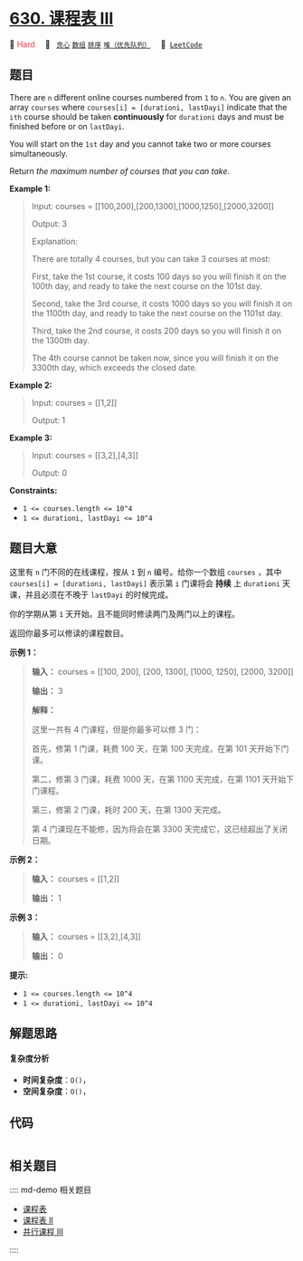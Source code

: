 # [630. 课程表 III](https://leetcode.com/problems/course-schedule-iii)

🔴 <font color=#ff334b>Hard</font>&emsp; 🔖&ensp; [`贪心`](/leetcode/outline/tag/greedy.md) [`数组`](/leetcode/outline/tag/array.md) [`排序`](/leetcode/outline/tag/sorting.md) [`堆（优先队列）`](/leetcode/outline/tag/heap-priority-queue.md)&emsp; 🔗&ensp;[`LeetCode`](https://leetcode.com/problems/course-schedule-iii)


## 题目

There are `n` different online courses numbered from `1` to `n`. You are given
an array `courses` where `courses[i] = [durationi, lastDayi]` indicate that
the `ith` course should be taken **continuously** for `durationi` days and
must be finished before or on `lastDayi`.

You will start on the `1st` day and you cannot take two or more courses
simultaneously.

Return _the maximum number of courses that you can take_.



**Example 1:**

> Input: courses = [[100,200],[200,1300],[1000,1250],[2000,3200]]
> 
> Output: 3
> 
> Explanation: 
> 
> There are totally 4 courses, but you can take 3 courses at most:
> 
> First, take the 1st course, it costs 100 days so you will finish it on the 100th day, and ready to take the next course on the 101st day.
> 
> Second, take the 3rd course, it costs 1000 days so you will finish it on the 1100th day, and ready to take the next course on the 1101st day. 
> 
> Third, take the 2nd course, it costs 200 days so you will finish it on the 1300th day. 
> 
> The 4th course cannot be taken now, since you will finish it on the 3300th day, which exceeds the closed date.

**Example 2:**

> Input: courses = [[1,2]]
> 
> Output: 1

**Example 3:**

> Input: courses = [[3,2],[4,3]]
> 
> Output: 0

**Constraints:**

  * `1 <= courses.length <= 10^4`
  * `1 <= durationi, lastDayi <= 10^4`


## 题目大意

这里有 `n` 门不同的在线课程，按从 `1` 到 `n` 编号。给你一个数组 `courses` ，其中 `courses[i] =
[durationi, lastDayi]` 表示第 `i` 门课将会 **持续** 上 `durationi` 天课，并且必须在不晚于
`lastDayi` 的时候完成。

你的学期从第 `1` 天开始。且不能同时修读两门及两门以上的课程。

返回你最多可以修读的课程数目。



**示例 1：**

> 
> 
> 
> 
> 
> **输入：** courses = [[100, 200], [200, 1300], [1000, 1250], [2000, 3200]]
> 
> **输出：** 3
> 
> **解释：**
> 
> 这里一共有 4 门课程，但是你最多可以修 3 门：
> 
> 首先，修第 1 门课，耗费 100 天，在第 100 天完成，在第 101 天开始下门课。
> 
> 第二，修第 3 门课，耗费 1000 天，在第 1100 天完成，在第 1101 天开始下门课程。
> 
> 第三，修第 2 门课，耗时 200 天，在第 1300 天完成。
> 
> 第 4 门课现在不能修，因为将会在第 3300 天完成它，这已经超出了关闭日期。

**示例 2：**

> 
> 
> 
> 
> 
> **输入：** courses = [[1,2]]
> 
> **输出：** 1
> 
> 

**示例 3：**

> 
> 
> 
> 
> 
> **输入：** courses = [[3,2],[4,3]]
> 
> **输出：** 0
> 
> 



**提示:**

  * `1 <= courses.length <= 10^4`
  * `1 <= durationi, lastDayi <= 10^4`


## 解题思路

#### 复杂度分析

- **时间复杂度**：`O()`，
- **空间复杂度**：`O()`，

## 代码

```javascript

```

## 相关题目

:::: md-demo 相关题目
- [课程表](https://leetcode.com/problems/course-schedule)
- [课程表 II](https://leetcode.com/problems/course-schedule-ii)
- [并行课程 III](https://leetcode.com/problems/parallel-courses-iii)

::::
